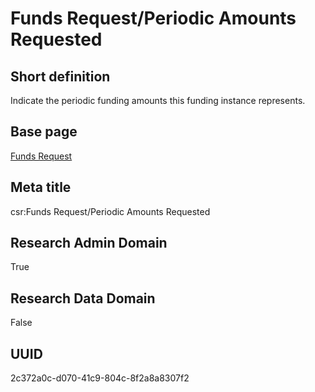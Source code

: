 # Funds Request/Periodic Amounts Requested
## Short definition
Indicate the periodic funding amounts this funding instance represents.
## Base page
[Funds Request](https://github.com/EuroCRIS/CASRAI-Dictionairies/blob/main/Objects/Funds%20Request.md)
## Meta title
csr:Funds Request/Periodic Amounts Requested
## Research Admin Domain
True
## Research Data Domain
False
## UUID
2c372a0c-d070-41c9-804c-8f2a8a8307f2
